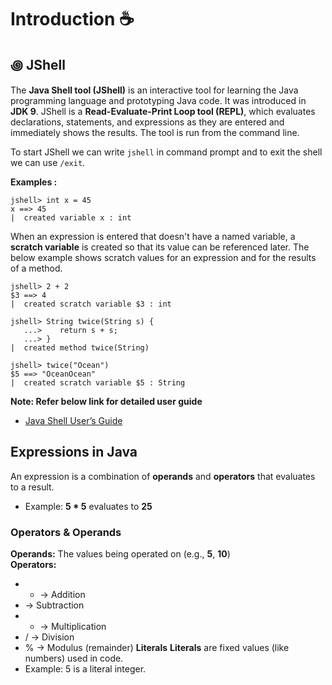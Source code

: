 # Introduction ☕


## ꩜ JShell
The **Java Shell tool (JShell)** is an interactive tool for learning the Java programming language and prototyping Java code. It was introduced in **JDK 9**. JShell is a **Read-Evaluate-Print Loop tool (REPL)**, which evaluates declarations, statements, and expressions as they are entered and immediately shows the results. The tool is run from the command line.   

To start JShell we can write `jshell` in command prompt and to exit the shell we can use `/exit`.   

**Examples :**   
```shell
jshell> int x = 45
x ==> 45
|  created variable x : int
```
When an expression is entered that doesn't have a named variable, a **scratch variable** is created so that its value can be referenced later. The below example shows scratch values for an expression and for the results of a method.   
```shell
jshell> 2 + 2
$3 ==> 4
|  created scratch variable $3 : int

jshell> String twice(String s) {
   ...>    return s + s;
   ...> }
|  created method twice(String)

jshell> twice("Ocean")
$5 ==> "OceanOcean"
|  created scratch variable $5 : String
```
**Note: Refer below link for detailed user guide**   
   - [Java Shell User’s Guide](https://docs.oracle.com/en/java/javase/22/jshell/introduction-jshell.html)

## Expressions in Java
An expression is a combination of **operands** and **operators** that evaluates to a result.   
   - Example: **5 * 5** evaluates to **25**

### Operators & Operands
**Operands:** The values being operated on (e.g., **5**, **10**)   
**Operators:**
   - + → Addition
   - → Subtraction
   - * → Multiplication
   - / → Division
   - % → Modulus (remainder)
**Literals**
**Literals** are fixed values (like numbers) used in code.
   - Example: 5 is a literal integer.
